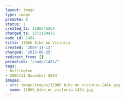 ```yaml
---
layout: image
type: image
promote: 0
status: 1
created_ts: 1100345269
changed_ts: 1372159476
node_id: 1484
title: 11066 Bike on Victoria
created: '2004-11-13'
changed: '2013-06-25'
redirect_from: []
permalink: "/node/1484/"
tags:
- Wellington
- 2004/11 November 2004
images:
- src: image/images/11066_bike_on_victoria-1484.jpg
  name: 11066_bike_on_victoria-1484.jpg
---
```


